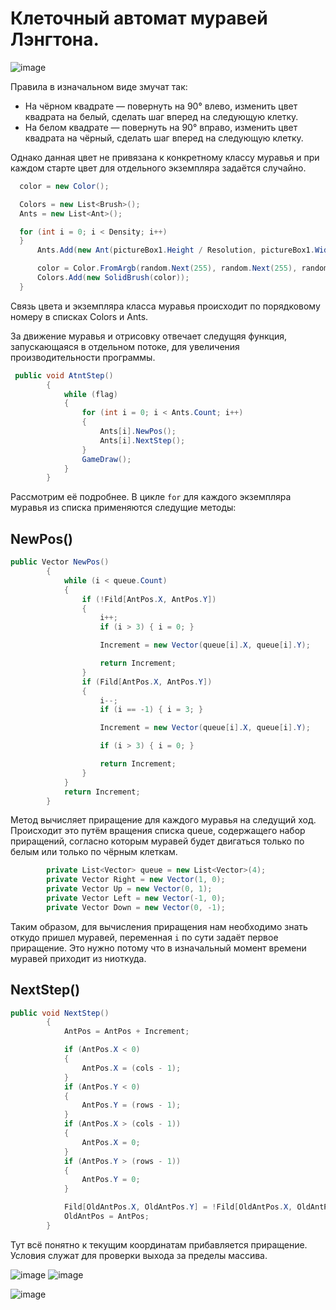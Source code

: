 # Клеточный автомат муравей Лэнгтона.

![image](https://user-images.githubusercontent.com/52111046/144684250-f0e8dd55-85a4-4d45-853f-60546e30b9d6.png)

Правила в изначальном виде змучат так:

- На чёрном квадрате — повернуть на 90° влево, изменить цвет квадрата на белый, сделать шаг вперед на следующую клетку.
- На белом квадрате — повернуть на 90° вправо, изменить цвет квадрата на чёрный, сделать шаг вперед на следующую клетку.

Однако данная цвет не привязана к конкретному классу муравья и при каждом старте цвет для отдельного экземпляра задаётся случайно.
```C#
  color = new Color();

  Colors = new List<Brush>();
  Ants = new List<Ant>();

  for (int i = 0; i < Density; i++)
  }
      Ants.Add(new Ant(pictureBox1.Height / Resolution, pictureBox1.Width / Resolution, StartLocation));

      color = Color.FromArgb(random.Next(255), random.Next(255), random.Next(255));
      Colors.Add(new SolidBrush(color));
  }
```
Связь цвета и экземпляра класса муравья происходит по порядковому номеру в списках Colors и Ants.

За движение муравья и отрисовку отвечает следущяя функция, запускающаяся в отдельном потоке, для увеличения производительности программы.

```C#
 public void AtntStep()
        {
            while (flag)
            {
                for (int i = 0; i < Ants.Count; i++)
                {
                    Ants[i].NewPos();
                    Ants[i].NextStep();
                }
                GameDraw();
            }
        }
```
Рассмотрим её подробнее. В цикле `for` для каждого экземпляра муравья из списка применяются следущие методы:
## NewPos()
  ```C#
  public Vector NewPos()
          {
              while (i < queue.Count)
              {
                  if (!Fild[AntPos.X, AntPos.Y])
                  {
                      i++;
                      if (i > 3) { i = 0; }

                      Increment = new Vector(queue[i].X, queue[i].Y);

                      return Increment;
                  }
                  if (Fild[AntPos.X, AntPos.Y])
                  {
                      i--;
                      if (i == -1) { i = 3; }

                      Increment = new Vector(queue[i].X, queue[i].Y);

                      if (i > 3) { i = 0; }

                      return Increment;
                  }
              }
              return Increment;
          }
  ```
Метод вычисляет приращение для каждого муравья на следущий ход. Происходит это путём вращения списка queue, содержащего набор приращений, согласно которым муравей будет двигаться только по белым или только по чёрным клеткам.
```C#
        private List<Vector> queue = new List<Vector>(4);
        private Vector Right = new Vector(1, 0);
        private Vector Up = new Vector(0, 1);
        private Vector Left = new Vector(-1, 0);
        private Vector Down = new Vector(0, -1);
```
Таким образом, для вычисления приращения нам необходимо знать откудо пришел муравей, переменная `i` по сути задаёт первое приращение. Это нужно потому что в изначальный момент времени муравей приходит из ниоткуда.

## NextStep()
```C#
public void NextStep()
        {
            AntPos = AntPos + Increment;

            if (AntPos.X < 0)
            {
                AntPos.X = (cols - 1);
            }
            if (AntPos.Y < 0)
            {
                AntPos.Y = (rows - 1);
            }
            if (AntPos.X > (cols - 1))
            {
                AntPos.X = 0;
            }
            if (AntPos.Y > (rows - 1))
            {
                AntPos.Y = 0;
            }

            Fild[OldAntPos.X, OldAntPos.Y] = !Fild[OldAntPos.X, OldAntPos.Y];
            OldAntPos = AntPos;
        }
```
Тут всё понятно к текущим координатам прибавляется приращение. Условия служат для проверки выхода за пределы массива.

![image](https://user-images.githubusercontent.com/52111046/144684250-f0e8dd55-85a4-4d45-853f-60546e30b9d6.png)
![image](https://user-images.githubusercontent.com/52111046/145573308-dcc669ed-77d4-487d-bebe-22641b000d17.png)

![image](https://user-images.githubusercontent.com/52111046/144709310-fa75aead-9074-42d1-b84b-e2eb8d280ccf.png)


